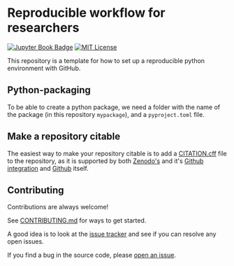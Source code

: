 # Reproducible workflow for researchers
[![Jupyter Book Badge](https://jupyterbook.org/badge.svg)](https://jorgensd.github.io/reproducibility)
[![MIT License](https://img.shields.io/badge/License-MIT-green.svg)](https://choosealicense.com/licenses/mit/)

This repository is a template for how to set up a reproducible python environment with GitHub.

## Python-packaging

To be able to create a python package, we need a folder with the name of the package (in this repository `mypackage`), and a `pyproject.toml` file.


## Make a repository citable
The easiest way to make your repository citable is to add a [CITATION.cff](CITATION.cff) file to the repository, as it is supported by both 
[Zenodo's](https://zenodo.org/) and it's [Github integration](https://docs.github.com/en/repositories/archiving-a-github-repository/referencing-and-citing-content) and [Github](https://docs.github.com/en/repositories/managing-your-repositorys-settings-and-features/customizing-your-repository/about-citation-files) itself.

## Contributing

Contributions are always welcome!

See [CONTRIBUTING.md](CONTRIBUTING.md) for ways to get started.

A good idea is to look at the [issue tracker](https://github.com/jorgensd/reproducibility/issues) and see if you can resolve any open issues.

If you find a bug in the source code, please [open an issue](https://github.com/jorgensd/reproducibility/issues/new).